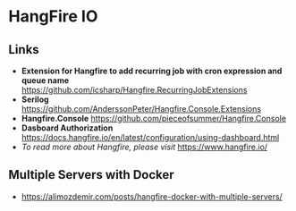# HangFire IO

## Links
- **Extension for Hangfire to add recurring job with cron expression and queue name**
  https://github.com/icsharp/Hangfire.RecurringJobExtensions
- **Serilog**			
  https://github.com/AnderssonPeter/Hangfire.Console.Extensions
- **Hangfire.Console**
  https://github.com/pieceofsummer/Hangfire.Console
- **Dasboard Authorization**
  https://docs.hangfire.io/en/latest/configuration/using-dashboard.html
- *To read more about Hangfire, please visit*
  https://www.hangfire.io/

## Multiple Servers with Docker
- https://alimozdemir.com/posts/hangfire-docker-with-multiple-servers/
